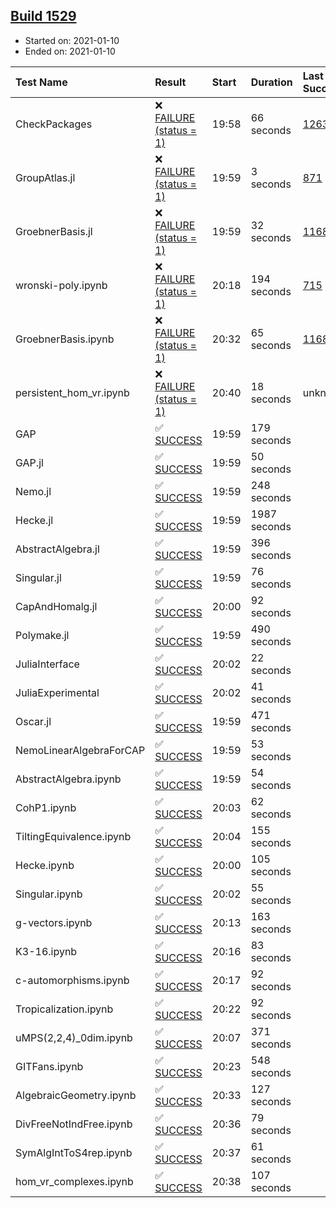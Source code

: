 ## [Build 1529](https://oscarci.mathematik.uni-kl.de/job/oscar-stable/1529/)

* Started on: 2021-01-10
* Ended on: 2021-01-10

| Test Name    | Result | Start | Duration | Last Success | First Failure |
|:-------------|:-------|:------|:---------|:-------------|:--------------|
| CheckPackages | ❌ [FAILURE (status = 1)](https://oscarci.mathematik.uni-kl.de/job/oscar-stable/1529/artifact/logs/build-1529/CheckPackages.log) | 19:58 | 66 seconds | [1263](https://oscarci.mathematik.uni-kl.de/job/oscar-stable/1263/) | [1264](https://oscarci.mathematik.uni-kl.de/job/oscar-stable/1264/) |
| GroupAtlas.jl | ❌ [FAILURE (status = 1)](https://oscarci.mathematik.uni-kl.de/job/oscar-stable/1529/artifact/logs/build-1529/GroupAtlas.jl.log) | 19:59 | 3 seconds | [871](https://oscarci.mathematik.uni-kl.de/job/oscar-stable/871/) | [872](https://oscarci.mathematik.uni-kl.de/job/oscar-stable/872/) |
| GroebnerBasis.jl | ❌ [FAILURE (status = 1)](https://oscarci.mathematik.uni-kl.de/job/oscar-stable/1529/artifact/logs/build-1529/GroebnerBasis.jl.log) | 19:59 | 32 seconds | [1168](https://oscarci.mathematik.uni-kl.de/job/oscar-stable/1168/) | [1169](https://oscarci.mathematik.uni-kl.de/job/oscar-stable/1169/) |
| wronski-poly.ipynb | ❌ [FAILURE (status = 1)](https://oscarci.mathematik.uni-kl.de/job/oscar-stable/1529/artifact/logs/build-1529/wronski-poly.ipynb.log) | 20:18 | 194 seconds | [715](https://oscarci.mathematik.uni-kl.de/job/oscar-stable/715/) | [716](https://oscarci.mathematik.uni-kl.de/job/oscar-stable/716/) |
| GroebnerBasis.ipynb | ❌ [FAILURE (status = 1)](https://oscarci.mathematik.uni-kl.de/job/oscar-stable/1529/artifact/logs/build-1529/GroebnerBasis.ipynb.log) | 20:32 | 65 seconds | [1168](https://oscarci.mathematik.uni-kl.de/job/oscar-stable/1168/) | [1169](https://oscarci.mathematik.uni-kl.de/job/oscar-stable/1169/) |
| persistent_hom_vr.ipynb | ❌ [FAILURE (status = 1)](https://oscarci.mathematik.uni-kl.de/job/oscar-stable/1529/artifact/logs/build-1529/persistent_hom_vr.ipynb.log) | 20:40 | 18 seconds | unknown | unknown |
| GAP | ✅ [SUCCESS](https://oscarci.mathematik.uni-kl.de/job/oscar-stable/1529/artifact/logs/build-1529/GAP.log) | 19:59 | 179 seconds |  |  |
| GAP.jl | ✅ [SUCCESS](https://oscarci.mathematik.uni-kl.de/job/oscar-stable/1529/artifact/logs/build-1529/GAP.jl.log) | 19:59 | 50 seconds |  |  |
| Nemo.jl | ✅ [SUCCESS](https://oscarci.mathematik.uni-kl.de/job/oscar-stable/1529/artifact/logs/build-1529/Nemo.jl.log) | 19:59 | 248 seconds |  |  |
| Hecke.jl | ✅ [SUCCESS](https://oscarci.mathematik.uni-kl.de/job/oscar-stable/1529/artifact/logs/build-1529/Hecke.jl.log) | 19:59 | 1987 seconds |  |  |
| AbstractAlgebra.jl | ✅ [SUCCESS](https://oscarci.mathematik.uni-kl.de/job/oscar-stable/1529/artifact/logs/build-1529/AbstractAlgebra.jl.log) | 19:59 | 396 seconds |  |  |
| Singular.jl | ✅ [SUCCESS](https://oscarci.mathematik.uni-kl.de/job/oscar-stable/1529/artifact/logs/build-1529/Singular.jl.log) | 19:59 | 76 seconds |  |  |
| CapAndHomalg.jl | ✅ [SUCCESS](https://oscarci.mathematik.uni-kl.de/job/oscar-stable/1529/artifact/logs/build-1529/CapAndHomalg.jl.log) | 20:00 | 92 seconds |  |  |
| Polymake.jl | ✅ [SUCCESS](https://oscarci.mathematik.uni-kl.de/job/oscar-stable/1529/artifact/logs/build-1529/Polymake.jl.log) | 19:59 | 490 seconds |  |  |
| JuliaInterface | ✅ [SUCCESS](https://oscarci.mathematik.uni-kl.de/job/oscar-stable/1529/artifact/logs/build-1529/JuliaInterface.log) | 20:02 | 22 seconds |  |  |
| JuliaExperimental | ✅ [SUCCESS](https://oscarci.mathematik.uni-kl.de/job/oscar-stable/1529/artifact/logs/build-1529/JuliaExperimental.log) | 20:02 | 41 seconds |  |  |
| Oscar.jl | ✅ [SUCCESS](https://oscarci.mathematik.uni-kl.de/job/oscar-stable/1529/artifact/logs/build-1529/Oscar.jl.log) | 19:59 | 471 seconds |  |  |
| NemoLinearAlgebraForCAP | ✅ [SUCCESS](https://oscarci.mathematik.uni-kl.de/job/oscar-stable/1529/artifact/logs/build-1529/NemoLinearAlgebraForCAP.log) | 19:59 | 53 seconds |  |  |
| AbstractAlgebra.ipynb | ✅ [SUCCESS](https://oscarci.mathematik.uni-kl.de/job/oscar-stable/1529/artifact/logs/build-1529/AbstractAlgebra.ipynb.log) | 19:59 | 54 seconds |  |  |
| CohP1.ipynb | ✅ [SUCCESS](https://oscarci.mathematik.uni-kl.de/job/oscar-stable/1529/artifact/logs/build-1529/CohP1.ipynb.log) | 20:03 | 62 seconds |  |  |
| TiltingEquivalence.ipynb | ✅ [SUCCESS](https://oscarci.mathematik.uni-kl.de/job/oscar-stable/1529/artifact/logs/build-1529/TiltingEquivalence.ipynb.log) | 20:04 | 155 seconds |  |  |
| Hecke.ipynb | ✅ [SUCCESS](https://oscarci.mathematik.uni-kl.de/job/oscar-stable/1529/artifact/logs/build-1529/Hecke.ipynb.log) | 20:00 | 105 seconds |  |  |
| Singular.ipynb | ✅ [SUCCESS](https://oscarci.mathematik.uni-kl.de/job/oscar-stable/1529/artifact/logs/build-1529/Singular.ipynb.log) | 20:02 | 55 seconds |  |  |
| g-vectors.ipynb | ✅ [SUCCESS](https://oscarci.mathematik.uni-kl.de/job/oscar-stable/1529/artifact/logs/build-1529/g-vectors.ipynb.log) | 20:13 | 163 seconds |  |  |
| K3-16.ipynb | ✅ [SUCCESS](https://oscarci.mathematik.uni-kl.de/job/oscar-stable/1529/artifact/logs/build-1529/K3-16.ipynb.log) | 20:16 | 83 seconds |  |  |
| c-automorphisms.ipynb | ✅ [SUCCESS](https://oscarci.mathematik.uni-kl.de/job/oscar-stable/1529/artifact/logs/build-1529/c-automorphisms.ipynb.log) | 20:17 | 92 seconds |  |  |
| Tropicalization.ipynb | ✅ [SUCCESS](https://oscarci.mathematik.uni-kl.de/job/oscar-stable/1529/artifact/logs/build-1529/Tropicalization.ipynb.log) | 20:22 | 92 seconds |  |  |
| uMPS(2,2,4)_0dim.ipynb | ✅ [SUCCESS](https://oscarci.mathematik.uni-kl.de/job/oscar-stable/1529/artifact/logs/build-1529/uMPS-2-2-4-_0dim.ipynb.log) | 20:07 | 371 seconds |  |  |
| GITFans.ipynb | ✅ [SUCCESS](https://oscarci.mathematik.uni-kl.de/job/oscar-stable/1529/artifact/logs/build-1529/GITFans.ipynb.log) | 20:23 | 548 seconds |  |  |
| AlgebraicGeometry.ipynb | ✅ [SUCCESS](https://oscarci.mathematik.uni-kl.de/job/oscar-stable/1529/artifact/logs/build-1529/AlgebraicGeometry.ipynb.log) | 20:33 | 127 seconds |  |  |
| DivFreeNotIndFree.ipynb | ✅ [SUCCESS](https://oscarci.mathematik.uni-kl.de/job/oscar-stable/1529/artifact/logs/build-1529/DivFreeNotIndFree.ipynb.log) | 20:36 | 79 seconds |  |  |
| SymAlgIntToS4rep.ipynb | ✅ [SUCCESS](https://oscarci.mathematik.uni-kl.de/job/oscar-stable/1529/artifact/logs/build-1529/SymAlgIntToS4rep.ipynb.log) | 20:37 | 61 seconds |  |  |
| hom_vr_complexes.ipynb | ✅ [SUCCESS](https://oscarci.mathematik.uni-kl.de/job/oscar-stable/1529/artifact/logs/build-1529/hom_vr_complexes.ipynb.log) | 20:38 | 107 seconds |  |  |
